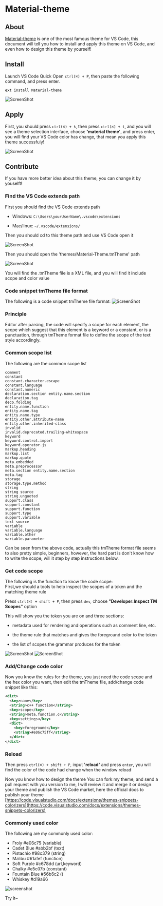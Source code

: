 # Material-theme  

## About
[Material-theme](https://marketplace.visualstudio.com/items?itemName=zhuangtongfa.Material-theme) is one of the most famous theme for VS Code, this document will tell you how to install and apply this theme on VS Code, and even how to design this theme by yourself! 

## Install
Launch VS Code Quick Open `ctrl(⌘) + P`, then paste the following command, and press enter.
```
ext install Material-theme
```

![ScreenShot](https://raw.githubusercontent.com/Binaryify/Material-Theme-vscode/master/static/screenshot3.png)
## Apply
First, you should press `ctrl(⌘) + k`, then press `ctrl(⌘) + t`, and you will see a theme selection interface, choose **'material theme'**, and press enter, you will find your VS Code color has change, that mean you apply this theme successfuly!

![ScreenShot](https://raw.githubusercontent.com/Binaryify/Material-Theme-vscode/master/static/screenshot4.png)

## Contribute 
If you have more better idea about this theme, you can change it by youselft!  
### Find the VS Code extends path 
First you should find the VS Code extends path  
- Windows:
`C:\Users\yourUserName\.vscode\extensions`  

- Mac/linux:
`~/.vscode/extensions/`

Then you should cd to this theme path and use VS Code open it

![ScreenShot](https://raw.githubusercontent.com/Binaryify/Material-Theme-vscode/master/static/screenshot5.png)

Then you should open the 'themes/Material-Theme.tmTheme' path

![ScreenShot](https://raw.githubusercontent.com/Binaryify/Material-Theme-vscode/master/static/screenshot6.png)

You will find the .tmTheme file is a XML file, and you will find it include scope and color value  

### Code snippet tmTheme file format 
The following is a code snippet tmTheme file format:
![ScreenShot](https://raw.githubusercontent.com/Binaryify/Material-Theme-vscode/master/static/screenshot7.png)

### Principle
Editor after parsing, the code will specify a scope for each element, the scope which suggest that this element is a keyword or a constant, or is a punctuation, through tmTheme format file to define the scope of the text style accordingly.

### Common scope list

The following are the common scope list

```
comment
constant
constant.character.escape
constant.language
constant.numeric
declaration.section entity.name.section
declaration.tag
deco.folding
entity.name.function
entity.name.tag
entity.name.type
entity.other.attribute-name
entity.other.inherited-class
invalid
invalid.deprecated.trailing-whitespace
keyword
keyword.control.import
keyword.operator.js
markup.heading
markup.list
markup.quote
meta.embedded
meta.preprocessor
meta.section entity.name.section
meta.tag
storage
storage.type.method
string
string source
string.unquoted
support.class
support.constant
support.function
support.type
support.variable
text source
variable
variable.language
variable.other
variable.parameter
```

Can be seen from the above code, actually this tmTheme format file seems to also pretty simple, beginners, however, the hard part is don't know how to write the scope, will it step by step instructions below.


### Get code scope
The following is the function to know the code scope:  
First,we should a tools to help inspect the scopes of a token and the matching theme rule  

Press `ctrl(⌘) + shift + P`, then press `dev`, choose **"Developer:Inspect TM Scopes"** option  

This will show you the token you are on and three sections:

- metadata used for rendering and operations such as comment line, etc.  

- the theme rule that matches and gives the foreground color to the token  

- the list of scopes the grammar produces for the token  

![ScreenShot](https://raw.githubusercontent.com/Binaryify/Material-Theme-vscode/master/static/screenshot8.png)
![ScreenShot](https://raw.githubusercontent.com/Binaryify/Material-Theme-vscode/master/static/screenshot9.png)

### Add/Change code color
Now you know the rules for the theme, you just need the code scope and the hex color you want, then edit the tmTheme file, add/change code snippet like this:

```xml
<dict>
  <key>name</key>
  <string>c++ function</string>
  <key>scope</key>
  <string>meta.function.c</string>
  <key>settings</key>
  <dict>
    <key>foreground</key>
    <string>#e06c75ff</string>
  </dict>
</dict>
```
### Reload
Then press `ctrl(⌘) + shift + P`, input **'reload'** and press `enter`, you will find the color of the code had change when the window reload

Now you know how to design the theme
You can fork my theme, and send a pull request with you version to me, I will review it and merge it or design your theme and publish the VS Code market, here the official docs to publish your theme [https://code.visualstudio.com/docs/extensions/themes-snippets-colorizers](https://code.visualstudio.com/docs/extensions/themes-snippets-colorizers)  

### Commonly used color
The following are my commonly used color:
- Froly  #e06c75 (variable)
- Cadet Blue  #abb2bf (text)
- Pistachio  #98c379 (string)
- Malibu   #61afef (function)
- Soft Purple #c678dd (url,keyword)
- Chalky #e5c07b (constant)
- Fountain Blue #56b6c2 ()
- Whiskey #d19a66

![screenshot](https://raw.githubusercontent.com/Binaryify/Material-Theme-vscode/master/static/screenshot10.png)




Try it~